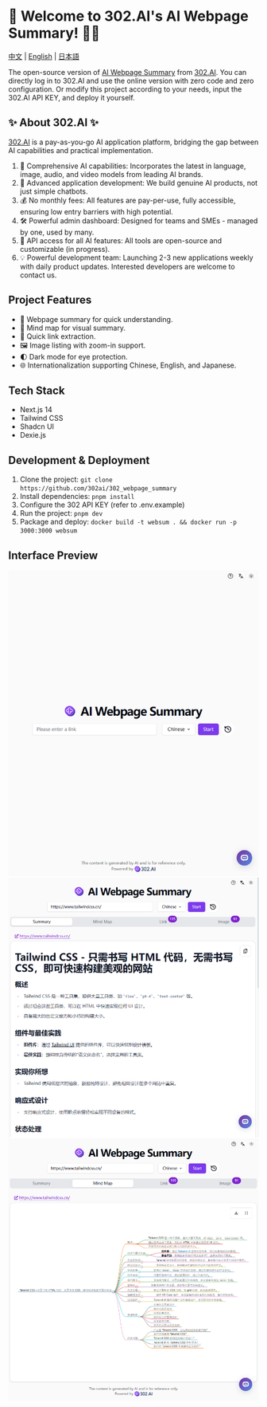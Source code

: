 # 🤖 Welcome to 302.AI's AI Webpage Summary! 🚀✨

[中文](README_zh.md) | [English](README.md) | [日本語](README_ja.md)

The open-source version of [AI Webpage Summary](https://302.ai/tools/websum/) from [302.AI](https://302.ai).
You can directly log in to 302.AI and use the online version with zero code and zero configuration.
Or modify this project according to your needs, input the 302.AI API KEY, and deploy it yourself.

## ✨ About 302.AI ✨
[302.AI](https://302.ai) is a pay-as-you-go AI application platform, bridging the gap between AI capabilities and practical implementation.
1. 🧠 Comprehensive AI capabilities: Incorporates the latest in language, image, audio, and video models from leading AI brands.
2. 🚀 Advanced application development: We build genuine AI products, not just simple chatbots.
3. 💰 No monthly fees: All features are pay-per-use, fully accessible, ensuring low entry barriers with high potential.
4. 🛠 Powerful admin dashboard: Designed for teams and SMEs - managed by one, used by many.
5. 🔗 API access for all AI features: All tools are open-source and customizable (in progress).
6. 💡 Powerful development team: Launching 2-3 new applications weekly with daily product updates. Interested developers are welcome to contact us.

## Project Features
- 📝 Webpage summary for quick understanding.
- 🧠 Mind map for visual summary.
- 🔗 Quick link extraction.
- 🖼️ Image listing with zoom-in support.
- 🌓 Dark mode for eye protection.
- 🌐 Internationalization supporting Chinese, English, and Japanese.

## Tech Stack
- Next.js 14
- Tailwind CSS
- Shadcn UI
- Dexie.js

## Development & Deployment
1. Clone the project: `git clone https://github.com/302ai/302_webpage_summary`
2. Install dependencies: `pnpm install`
3. Configure the 302 API KEY (refer to .env.example)
4. Run the project: `pnpm dev`
5. Package and deploy: `docker build -t websum . && docker run -p 3000:3000 websum`

## Interface Preview
![1. Main Interface](docs/image-top.png)
![2. Webpage Summary](docs/image-summary.png)
![3. Mind Map](docs/image-mind-map.png)
